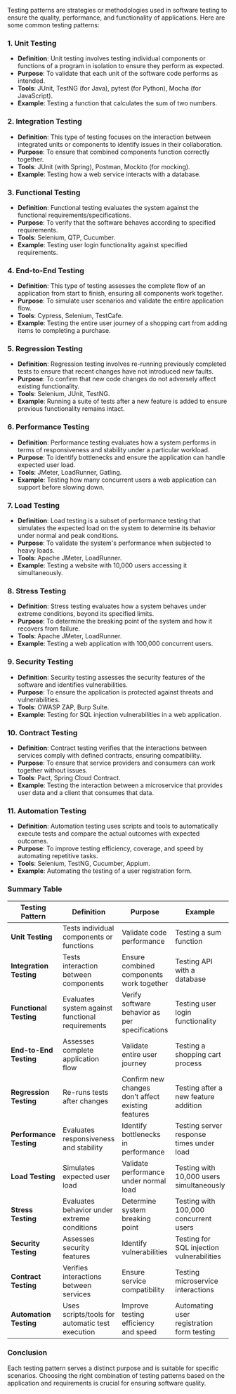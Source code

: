 Testing patterns are strategies or methodologies used in software testing to ensure the quality, performance, and functionality of applications. Here are some common testing patterns:

### 1. Unit Testing
- **Definition**: Unit testing involves testing individual components or functions of a program in isolation to ensure they perform as expected.
- **Purpose**: To validate that each unit of the software code performs as intended.
- **Tools**: JUnit, TestNG (for Java), pytest (for Python), Mocha (for JavaScript).
- **Example**: Testing a function that calculates the sum of two numbers.

### 2. Integration Testing
- **Definition**: This type of testing focuses on the interaction between integrated units or components to identify issues in their collaboration.
- **Purpose**: To ensure that combined components function correctly together.
- **Tools**: JUnit (with Spring), Postman, Mockito (for mocking).
- **Example**: Testing how a web service interacts with a database.

### 3. Functional Testing
- **Definition**: Functional testing evaluates the system against the functional requirements/specifications.
- **Purpose**: To verify that the software behaves according to specified requirements.
- **Tools**: Selenium, QTP, Cucumber.
- **Example**: Testing user login functionality against specified requirements.

### 4. End-to-End Testing
- **Definition**: This type of testing assesses the complete flow of an application from start to finish, ensuring all components work together.
- **Purpose**: To simulate user scenarios and validate the entire application flow.
- **Tools**: Cypress, Selenium, TestCafe.
- **Example**: Testing the entire user journey of a shopping cart from adding items to completing a purchase.

### 5. Regression Testing
- **Definition**: Regression testing involves re-running previously completed tests to ensure that recent changes have not introduced new faults.
- **Purpose**: To confirm that new code changes do not adversely affect existing functionality.
- **Tools**: Selenium, JUnit, TestNG.
- **Example**: Running a suite of tests after a new feature is added to ensure previous functionality remains intact.

### 6. Performance Testing
- **Definition**: Performance testing evaluates how a system performs in terms of responsiveness and stability under a particular workload.
- **Purpose**: To identify bottlenecks and ensure the application can handle expected user load.
- **Tools**: JMeter, LoadRunner, Gatling.
- **Example**: Testing how many concurrent users a web application can support before slowing down.

### 7. Load Testing
- **Definition**: Load testing is a subset of performance testing that simulates the expected load on the system to determine its behavior under normal and peak conditions.
- **Purpose**: To validate the system's performance when subjected to heavy loads.
- **Tools**: Apache JMeter, LoadRunner.
- **Example**: Testing a website with 10,000 users accessing it simultaneously.

### 8. Stress Testing
- **Definition**: Stress testing evaluates how a system behaves under extreme conditions, beyond its specified limits.
- **Purpose**: To determine the breaking point of the system and how it recovers from failure.
- **Tools**: Apache JMeter, LoadRunner.
- **Example**: Testing a web application with 100,000 concurrent users.

### 9. Security Testing
- **Definition**: Security testing assesses the security features of the software and identifies vulnerabilities.
- **Purpose**: To ensure the application is protected against threats and vulnerabilities.
- **Tools**: OWASP ZAP, Burp Suite.
- **Example**: Testing for SQL injection vulnerabilities in a web application.

### 10. Contract Testing
- **Definition**: Contract testing verifies that the interactions between services comply with defined contracts, ensuring compatibility.
- **Purpose**: To ensure that service providers and consumers can work together without issues.
- **Tools**: Pact, Spring Cloud Contract.
- **Example**: Testing the interaction between a microservice that provides user data and a client that consumes that data.

### 11. Automation Testing
- **Definition**: Automation testing uses scripts and tools to automatically execute tests and compare the actual outcomes with expected outcomes.
- **Purpose**: To improve testing efficiency, coverage, and speed by automating repetitive tasks.
- **Tools**: Selenium, TestNG, Cucumber, Appium.
- **Example**: Automating the testing of a user registration form.

### Summary Table

| **Testing Pattern**  | **Definition**                                            | **Purpose**                                           | **Example**                                         |
|-----------------------|---------------------------------------------------------|------------------------------------------------------|----------------------------------------------------|
| **Unit Testing**      | Tests individual components or functions                | Validate code performance                              | Testing a sum function                             |
| **Integration Testing**| Tests interaction between components                    | Ensure combined components work together               | Testing API with a database                        |
| **Functional Testing**| Evaluates system against functional requirements         | Verify software behavior as per specifications        | Testing user login functionality                   |
| **End-to-End Testing**| Assesses complete application flow                       | Validate entire user journey                           | Testing a shopping cart process                     |
| **Regression Testing**| Re-runs tests after changes                             | Confirm new changes don’t affect existing features    | Testing after a new feature addition                |
| **Performance Testing**| Evaluates responsiveness and stability                   | Identify bottlenecks in performance                    | Testing server response times under load           |
| **Load Testing**      | Simulates expected user load                             | Validate performance under normal load                 | Testing with 10,000 users simultaneously            |
| **Stress Testing**    | Evaluates behavior under extreme conditions              | Determine system breaking point                        | Testing with 100,000 concurrent users              |
| **Security Testing**  | Assesses security features                               | Identify vulnerabilities                               | Testing for SQL injection vulnerabilities           |
| **Contract Testing**  | Verifies interactions between services                   | Ensure service compatibility                            | Testing microservice interactions                   |
| **Automation Testing** | Uses scripts/tools for automatic test execution         | Improve testing efficiency and speed                   | Automating user registration form testing           |

### Conclusion
Each testing pattern serves a distinct purpose and is suitable for specific scenarios. Choosing the right combination of testing patterns based on the application and requirements is crucial for ensuring software quality.